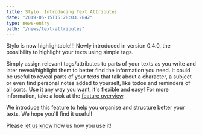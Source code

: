 ```yaml
---
title: Stylo: Introducing Text Attributes 
date: "2019-05-15T15:28:03.284Z"
type: news-entry
path: "/news/text-attributes"
---
```

 
Stylo is now highlightable!!! Newly introduced in version 0.4.0, the possibility to highlight your texts using simple tags. 

Simply assign relevant tags/attributes to parts of your texts as you write and later reveal/highlight them to better find the information you need. It could be useful to reveal parts of your texts that talk about a character, a subject or even find personal notes added to yourself, like todos and reminders of all sorts. Use it any way you want, it's flexible and easy! For more information, take a look at the [feature overview](/stylo/documentation/stylo-essentials#text-attributes).  

We introduce this feature to help you organise and structure better your texts. We hope you'll find it useful! 

Please [let us know](/contact) how us how you use it!